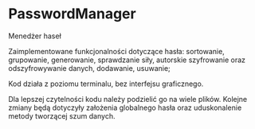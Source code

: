 # PasswordManager

Menedżer haseł

Zaimplementowane funkcjonalności dotyczące hasła: 
sortowanie, 
grupowanie, 
generowanie, 
sprawdzanie siły, 
autorskie szyfrowanie oraz odszyfrowywanie danych, 
dodawanie, 
usuwanie; 

Kod działa z poziomu terminalu, bez interfejsu graficznego.

Dla lepszej czytelności kodu należy podzielić go na wiele plików.
Kolejne zmiany będą dotyczyły założenia globalnego hasła oraz uduskonalenie metody tworzącej szum danych. 
